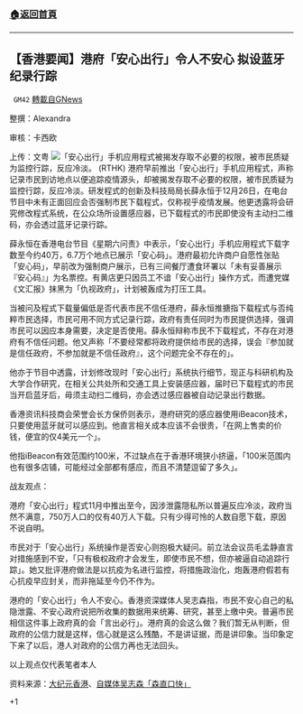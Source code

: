 ###  [:house:返回首頁](https://github.com/ourhimalayas/txt)
---

## 【香港要闻】港府「安心出行」令人不安心 拟设蓝牙纪录行踪
` GM42` [轉載自GNews](https://gnews.org/zh-hans/691777/)

整撰：Alexandra

审核：卡西欧

上传：文粤
![]()![](https://gnews.org/wp-content/uploads/2020/12/image001-26.png)「安心出行」手机应用程式被揭发存取不必要的权限，被市民质疑为监控行踪，反应冷淡。 (RTHK)
港府早前推出「安心出行」手机应用程式，声称记录市民到访地点以便追踪疫情源头，却被揭发存取不必要的权限，被市民质疑为监控行踪，反应冷淡。研发程式的创新及科技局局长薛永恒于12月26日，在电台节目中未有正面回应会否强制市民下载程式，仅称视乎疫情发展。他更透露将会研究修改程式系统，在公众场所设置感应器，已下载程式的市民即使没有主动扫二维码，亦会透过蓝牙记录行踪。

薛永恒在香港电台节目《星期六问责》中表示，「安心出行」手机应用程式下载字数至今约40万，6.7万个地点已展示「安心码」。港府最初允许商户自愿性张贴「安心码」，早前改为强制商户展示，已有三间餐厅遭食环署以「未有妥善展示『安心码』」为名票控。有黄店更只因员工不谙「安心出行」操作方式，而遭党媒《文汇报》抹黑为「仇视政府」，计划被轰成为打压工具。

当被问及程式下载量偏低是否代表市民不信任港府，薛永恒推搪指下载程式与否纯粹市民选择，市民可用不同方式记录行踪，政府有责任同时为市民提供选择，强调市民可以因应本身需要，决定是否使用。薛永恒辩称市民不下载程式，不存在对港府有不信任问题。他又声称「不要经常都将政府提供给市民的选择，误会『参加就是信任政府，不参加就是不信任政府』，这个问题完全不存在的」。

他亦于节目中透露，计划修改现时「安心出行」系统执行细节，现正与科研机构及大学合作研究，在相关公共处所和交通工具上安装感应器，届时已下载程式的市民当开启蓝牙后，毋须主动扫二维码，亦会透过感应器被自动记录出行数据。

香港资讯科技商会荣誉会长方保侨则表示，港府研究的感应器使用iBeacon技术，只要使用蓝牙就可以感应到。他直言相关成本应该不会很贵，「在网上售卖的价钱，便宜的仅4美元一个」。

他指iBeacon有效范围约100米，不过缺点在于香港环境狭小挤逼，「100米范围内也有很多店铺，可能经过全部都有感应，而且不清楚逗留了多久」。

战友观点：

港府「安心出行」程式11月中推出至今，因涉泄露隠私所以普遍反应冷淡，政府当然不满意，750万人口的仅有40万人下载。只有少得可怜的人数自愿下载，原因不说自明。

市民对于「安心出行」系统操作是否安心则抱极大疑问。前立法会议员毛孟静直言对措施感到不安，「只有极权政府才会发生，即使市民不想，但亦被逼自动追踪行踪」。她又批评港府做法是以抗疫为名进行监控，将措施政治化，炮轰港府假若有心抗疫早应封关，而非拖延至今仍不作为。

港府的「安心出行」令人不安心。香港资深媒体人吴志森指，市民不安心自己的私隐泄露、不安心政府说把所收集的数据用来统筹、研究，甚至上缴中央。普遍市民相信这件事上政府真的会「言出必行」。港府真的会这么做？我们暂无从判断，但政府的公信力就是这样，信心就是这么残酷，不是讲证据，而是讲印象。当印象定下来了以后，港人对政府的公信力再也无法回头。

以上观点仅代表笔者本人

资料来源：[大纪元香港](https://hk.epochtimes.com/news/2020-12-27/2551828)、[自媒体吴志森「森直口快」](https://youtu.be/vIrFDsjZ90o)

+1
